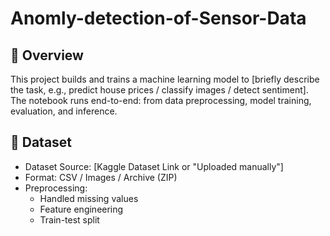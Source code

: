 # Anomly-detection-of-Sensor-Data
## 📌 Overview
This project builds and trains a machine learning model to [briefly describe the task, e.g., predict house prices / classify images / detect sentiment].  
The notebook runs end-to-end: from data preprocessing, model training, evaluation, and inference.

## 📂 Dataset
- Dataset Source: [Kaggle Dataset Link or "Uploaded manually"]
- Format: CSV / Images / Archive (ZIP)
- Preprocessing:
  - Handled missing values
  - Feature engineering
  - Train-test split

